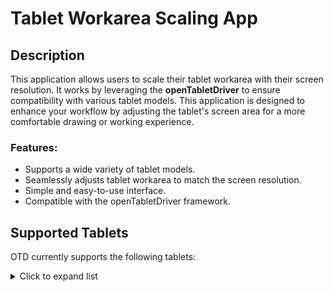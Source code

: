 # Tablet Workarea Scaling App

## Description

This application allows users to scale their tablet workarea with their screen resolution. It works by leveraging the **openTabletDriver** to ensure compatibility with various tablet models. This application is designed to enhance your workflow by adjusting the tablet's screen area for a more comfortable drawing or working experience.

### Features:
- Supports a wide variety of tablet models.
- Seamlessly adjusts tablet workarea to match the screen resolution.
- Simple and easy-to-use interface.
- Compatible with the openTabletDriver framework.

## Supported Tablets

OTD currently supports the following tablets:

<details>
<summary>Click to expand list</summary>

- Acepen AP1060
- Acepen AP906
- Adesso Cybertablet K8
- Artisul A1201
- Artisul AP604
- Artisul D16 Pro
- Artisul M0610 Pro
- FlooGoo FMA100
- Gaomon 1060 Pro
- Gaomon GM116HD
- Gaomon GM156HD
- Gaomon M106K Pro
- Gaomon M106K
- Gaomon M10K Pro
- Gaomon M10K
- Gaomon M1220
- Gaomon M1230
- Gaomon M6
- Gaomon M8 (Variant 2)
- Gaomon M8
- Gaomon PD1161
- Gaomon PD156 Pro
- Gaomon PD1560
- Gaomon PD1561
- Gaomon PD2200
- Gaomon S56K
- Gaomon S620
- Gaomon S630
- Gaomon S830
- Genius G-Pen 560
- Genius i405x
- Genius i608x
- Huion 1060 Plus
- Huion 420
- Huion G10T
- Huion G930L
- Huion GC610
- Huion GT-156HD V2
- Huion GT-220 V2
- Huion GT-221 Pro
- Huion GT-221
- Huion H1060P
- Huion H1061P
- Huion H1161
- Huion H320M
- Huion H420
- Huion H420X
- Huion H430P
- Huion H580X
- Huion H610 Pro V2
- Huion H610 Pro V3
- Huion H610 Pro
- Huion H610X
- Huion H640P
- Huion H641P
- Huion H642
- Huion H690
- Huion H950P
- Huion H951P
- Huion HC16
- Huion HS610
- Huion HS611
- Huion HS64
- Huion HS95
- Huion Kamvas 12
- Huion Kamvas 13 (Gen 3)
- Huion Kamvas 13
- Huion Kamvas 16 (2021)
- Huion Kamvas 16
- Huion Kamvas 20
- Huion Kamvas 22 Plus
- Huion Kamvas 22
- Huion Kamvas 24 Plus
- Huion Kamvas Pro 12
- Huion Kamvas Pro 13 (2.5k)
- Huion Kamvas Pro 13
- Huion Kamvas Pro 16 (2.5k)
- Huion Kamvas Pro 16 (4k)
- Huion Kamvas Pro 16 Plus (4k)
- Huion Kamvas Pro 16
- Huion Kamvas Pro 19 (4K)
- Huion Kamvas Pro 20
- Huion Kamvas Pro 22 (2019)
- Huion Kamvas Pro 24 (4K)
- Huion Kamvas Pro 24
- Huion New 1060 Plus (2048)
- Huion New 1060 Plus
- Huion Q11K V2
- Huion Q11K
- Huion Q620M
- Huion Q630M
- Huion RDS-160
- Huion RTE-100
- Huion RTM-500
- Huion RTP-700
- Huion WH1409 V2 (Variant 2)
- Huion WH1409 V2
- Huion WH1409
- KENTING K5540
- LifeTec LT9570
- Monoprice 10594
- Monoprice MP1060-HA60
- Parblo A609
- Parblo A610 Pro
- Parblo A610
- Parblo A640 V2
- Parblo A640
- Parblo Intangbo M
- Parblo Intangbo S
- Parblo Ninos M
- Parblo Ninos N4
- Parblo Ninos N7
- Parblo Ninos N7B
- Parblo Ninos S
- RobotPen T9A
- Trust Flex Design Tablet
- Turcom TS-6580
- UC-Logic 1060N
- UC-Logic PF1209
- UGEE M708 V2
- UGEE M708
- UGEE M808
- UGEE M908
- UGEE S1060
- UGEE S640
- UGEE U1200
- UGEE U1600
- VEIKK A15 Pro
- VEIKK A15 V2
- VEIKK A15
- VEIKK A30 V2
- VEIKK A30
- VEIKK A50 (Variant 2)
- VEIKK A50
- VEIKK S640 V2
- VEIKK S640
- VEIKK VK1060
- VEIKK VK1060PRO
- VEIKK VK430 V2
- VEIKK VK430
- VEIKK VK640
- VEIKK Voila (VO1060)
- ViewSonic Woodpad PF0730
- ViewSonic Woodpad PF1030
- Wacom CTC-4110WL
- Wacom CTC-6110WL
- Wacom CTE-430
- Wacom CTE-440
- Wacom CTE-450
- Wacom CTE-460
- Wacom CTE-630
- Wacom CTE-640
- Wacom CTE-650
- Wacom CTE-660
- Wacom CTF-430
- Wacom CTH-300
- Wacom CTH-301
- Wacom CTH-460
- Wacom CTH-461
- Wacom CTH-470
- Wacom CTH-480
- Wacom CTH-490
- Wacom CTH-661
- Wacom CTH-670
- Wacom CTH-680
- Wacom CTH-690
- Wacom CTL-4100
- Wacom CTL-4100WL
- Wacom CTL-460
- Wacom CTL-470
- Wacom CTL-471
- Wacom CTL-472
- Wacom CTL-480
- Wacom CTL-490
- Wacom CTL-6100
- Wacom CTL-6100WL
- Wacom CTL-671
- Wacom CTL-672
- Wacom CTL-680
- Wacom CTL-690
- Wacom DTC-133
- Wacom DTH-1320
- Wacom Movink 13 (DTH-135)
- Wacom Cintiq Pro 27 (DTH-271)
- Wacom Cintiq 13HD (DTK-1300)
- Wacom Cintiq 16 (DTK1660)
- Wacom Cintiq 22HD (DTK-2200)
- Wacom Cintiq 12WX (DTZ-1200W)
- Wacom ET-0405-U
- Wacom ET-0405A-U
- Wacom FT-0405-U
- Wacom GD-0405-U
- Wacom GD-0608-U
- Wacom GD-0912-U
- Wacom GD-1212-U
- Wacom GD-1218-U
- Wacom MTE-450
- Wacom PTH-450
- Wacom PTH-451
- Wacom PTH-460
- Wacom PTH-650
- Wacom PTH-651
- Wacom PTH-660
- Wacom PTH-850
- Wacom PTH-851
- Wacom PTH-860
- Wacom PTK-1240
- Wacom PTK-440
- Wacom PTK-450
- Wacom PTK-540WL
- Wacom PTK-640
- Wacom PTK-650
- Wacom PTK-840
- Wacom PTU-600U
- Wacom PTZ-1230
- Wacom PTZ-1231W
- Wacom PTZ-430
- Wacom PTZ-431W
- Wacom PTZ-630
- Wacom PTZ-631W
- Wacom PTZ-930
- Wacom XD-0405-U
- Wacom XD-0608-U
- Wacom XD-0912-U
- Wacom XD-1212-U
- Wacom XD-1218-U
- Waltop Slim Tablet 5.8"
- XenceLabs Pen Tablet Medium
- XenceLabs Pen Tablet Small
- XENX P1-640
- XENX P3-1060
- XENX X1-640
- XP-Pen Artist
